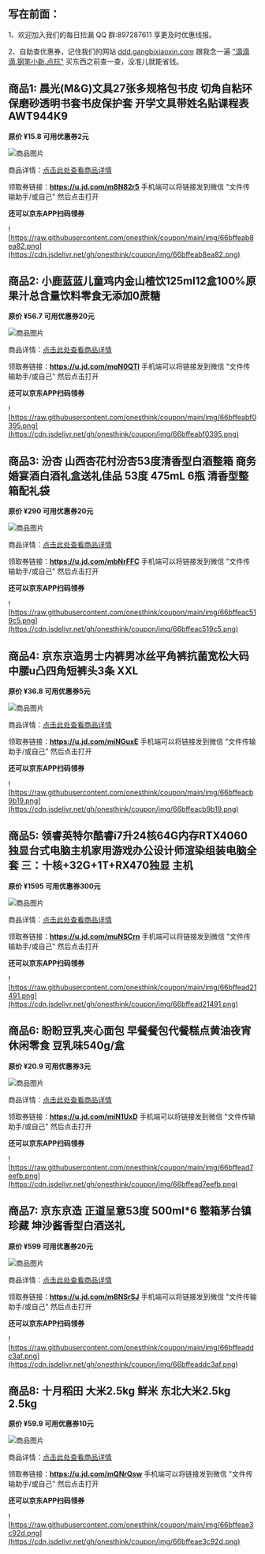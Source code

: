 ## 写在前面：

1、欢迎加入我们的每日捡漏 QQ 群:897287611 享更及时优惠线报。

2、自助查优惠券，记住我们的网站 [ddd.gangbixiaoxin.com](https://ddd.gangbixiaoxin.com) 跟我念一遍 ["滴滴滴.钢笔小新.点抗"](https://ddd.gangbixiaoxin.com) 买东西之前查一查，没准儿就能省钱。

## 商品1: 晨光(M&amp;G)文具27张多规格包书皮 切角自粘环保磨砂透明书套书皮保护套 开学文具带姓名贴课程表AWT944K9

**原价 ¥15.8 可用优惠券2元**

![商品图片](http://img14.360buyimg.com/n1/jfs/t1/8056/8/25832/210323/66beef56Fe7d0f4c1/f54fe2b2685648e2.jpg)

商品详情：[点击此处查看商品详情](https://union-click.jd.com/jdc?e=1003156031&amp;p=JF8BAacJK1olXwQBXVpVD0oTBF8IGloUWAcCVFxVDEgnRzBQRQQlBENHFRxWFlVMWzBeTA9KQl1XSwwDVFVPRjtUBAJQAVsMFgQZBDBeWy9_fFh3PEAFCV8EDTd-eghoXyB2C2gALyQ_QStuCzZ6SR5gDVRgHAlKSEdjeh9tbChiGXJ7ID4kazhVexpsezlPKQRhHFYqahFFRw9DYzl3XHJJIixUbC9kY21raVNjP1xhFSkCdzxsYAxWbyJhPnFLLwApfDxKVhZJWjtKLnZgVFdfcDJjYRtrGwRhJGZmIz0mX3tqGWhKYA9JK2NkNgxfWEpCVWsOYFpDUQoyVW5eCUsQCmkPHVIQbTYCVG4LZksWAm4JGlsVWAQyVW5dDkgVCmsBH1IQXAMAZF5VD3vArtfdkerA1b_WytaKsezCitPchdMlbTYBZF5cCUkXB2gJGVslbQYBZF1tViUWUGpfHVpGWWhfHxcLTk5EBgEIG18cWgcDUG5fCUoVAV84KyBcBUZ1M10_aQ0QXm5RHid8JGFiECU-XiUVeBVqUjtsVV9wBhsoWBl1Szg4G2s)

领取券链接：**https://u.jd.com/m8N82r5** 手机端可以将链接发到微信 "文件传输助手/或自己" 然后点击打开

**还可以京东APP扫码领券**

![https://raw.githubusercontent.com/onesthink/coupon/main/img/66bffeab8ea82.png](https://cdn.jsdelivr.net/gh/onesthink/coupon/img/66bffeab8ea82.png)

## 商品2: 小鹿蓝蓝儿童鸡内金山楂饮125ml12盒100%原果汁总含量饮料零食无添加0蔗糖

**原价 ¥56.7 可用优惠券20元**

![商品图片](http://img14.360buyimg.com/n1/jfs/t1/224816/22/20569/224049/66bc520fF24137957/ac88e9bd67780253.jpg)

商品详情：[点击此处查看商品详情](https://union-click.jd.com/jdc?e=1003156031&amp;p=JF8BAbQJK1olXwICUF1eD0sUBl8IGloVXAIHVl1aDU0nRzBQRQQlBENHFRxWFlVMWzBeTA9KQl1XSwwDVFVPRjtUBAJQAVsMFgQZBBFMeTtNWl18HnJjUyIpDAtfRTRvSxpoDWgAXVo6Uw1yAz8MaFt3J2FrCwFKSEdjeh9tbDhyHnFrKD0pUTxWexpscjlPKQRhHFYvahF_RxhTYzl3FG5JIDxVeC9kd21_aVJxP1xyXD5feCJsYAxLbSJtDXJLHR8pfDxKVhZJRS1wHH52CTUZcDJjYRtrcBtjJH5SIC0UX3t0awdsfixzL2VjBCYBCRN0ejFOTgdlUQoyVW5eCUsQCmkPHVIQbTYCVG4fZh5DVyxbRh9BhLCZjf_J3-2x2taJz9CzbQcyVFheCkITCmsBE1wUXTYCXFlt3-av1uW5ztOsiZiKg-f63cKr1_GAK2slXjYCVV9fCE8QAm0IK2sVXjYBZAAzCRgRAWwIGV17AE1LAhhUVRl5A28LHFIXVA8yVl9cCkknM19SQCFBGEcEPR0paUxrd2tIUx1OOlZDKQ4zCkITZDROfltFWXUCNiQ6YRRIM284)

领取券链接：**https://u.jd.com/mqN0QTl** 手机端可以将链接发到微信 "文件传输助手/或自己" 然后点击打开

**还可以京东APP扫码领券**

![https://raw.githubusercontent.com/onesthink/coupon/main/img/66bffeabf0395.png](https://cdn.jsdelivr.net/gh/onesthink/coupon/img/66bffeabf0395.png)

## 商品3: 汾杏 山西杏花村汾杏53度清香型白酒整箱 商务婚宴酒白酒礼盒送礼佳品 53度 475mL 6瓶 清香型整箱配礼袋

**原价 ¥290 可用优惠券20元**

![商品图片](http://img14.360buyimg.com/n1/jfs/t1/249861/35/3745/199017/65ae3b12Fcbc88fd5/5b2d56a05225d240.jpg)

商品详情：[点击此处查看商品详情](https://union-click.jd.com/jdc?e=1003156031&amp;p=JF8BAa0JK1olXwQCVVxbAEkVAF8IGloTXAQCVlhVDEkWCl9MRANLAjZbERscSkAJHTRQRA1CCVkdDwtCWhVLHTdNTwcKBENeCVAfUg8bazZLEjJGCENFMwsuYyBOYBwNbi1oWlQGOlxVCBxOZQp4EzIVJFljEyoAVVxXDxtxaz5hFGFHICchbDJ0cCp8cg1NOWViEj4FUi51ShdObz5mKmFbKBc-QEpEYW58Wy9NB2ZgHS4bfDJ3YwxreAxhJG5hIy06Sz9IWQxzfSdrClllPykpeExzSy1QbDh2A3IAJA4pUThXdBt8D1lgbV1wNiQKexNyYQZyQC9dK09XVjckTysbD18JK1gUXQELUllbAU4nM28IKxp7XQcBVV5cC04nAl8IHVgXVAILUFZdDkwXM28AHGvC8L7X3u-IgPLDneffovzA1LrWytZtOHsUM28JGlkVWQEDVl5tOEsUM2w4RTUUDgABAF9UDiVKSCZeXQsdBGgCVFdeAEISAl8KGloXXzYyZDYES0J-UDpNXDxALm1pDT0uDT5hfmhaHzUXVQZVDTg4eEN-AxZXehxhAFsyVG4)

领取券链接：**https://u.jd.com/mbNrFFC** 手机端可以将链接发到微信 "文件传输助手/或自己" 然后点击打开

**还可以京东APP扫码领券**

![https://raw.githubusercontent.com/onesthink/coupon/main/img/66bffeac519c5.png](https://cdn.jsdelivr.net/gh/onesthink/coupon/img/66bffeac519c5.png)

## 商品4: 京东京造男士内裤男冰丝平角裤抗菌宽松大码中腰u凸四角短裤头3条 XXL

**原价 ¥36.8 可用优惠券5元**

![商品图片](http://img14.360buyimg.com/n1/jfs/t1/249448/4/15717/46306/66a2fb15F6a9c6bd7/5c30a311fe683c79.png)

商品详情：[点击此处查看商品详情](https://union-click.jd.com/jdc?e=1003156031&amp;p=JF8BAacJK1olXQUDU1taC0seBF8IGloUVQMGUVZdC0knRzBQRQQlBENHFRxWFlVMWzBeTA9KQl1XSwwDVFVPRjtUBAJQAVsMFgQZBAJfVBQIH1JWK1hCBgUnf08efWxyTg9IC2gAU1sYQBgfdS17HCd1W2EGCAlKSEdjeh9tbChcHXF7NA4qax5SexpsfTlMPQR1HFc4ahJrRxhtYwh3XGZJIDxVfi9ka21-eVJFP19qXD4CcCtsYAxWbzJhP3FbNxspCTxKVhZJWDl8Jm1lVV8CcDJjYRtrZAdiX1RiIy0uX3tTHSZLfTpwOGVrDAwUT04WCzVIRRllUQoyVW5eCUsQCmkPHVIQbTYCVG4LZksWAm4JE1wSXAUyVW5dDkgVCmsBH1MQXgADZF5VD3vArtfdkerA1b_WytaKsezCitPchdMlbTYBZF5cCUkXB2gJGVslbQYBZF1tViUWUGkLGV8UXmhfHxcLThkRAgEIG10dWQIDVG5fCUoVAV84KxJdCn0CUFcefhVXUTRybF8cIwV4AQoAXiUVBGpNUwgdK0RxUyI9DiwTXzg4G2s)

领取券链接：**https://u.jd.com/miNGuxE** 手机端可以将链接发到微信 "文件传输助手/或自己" 然后点击打开

**还可以京东APP扫码领券**

![https://raw.githubusercontent.com/onesthink/coupon/main/img/66bffeacb9b19.png](https://cdn.jsdelivr.net/gh/onesthink/coupon/img/66bffeacb9b19.png)

## 商品5: 领睿英特尔酷睿i7升24核64G内存RTX4060独显台式电脑主机家用游戏办公设计师渲染组装电脑全套 三：十核+32G+1T+RX470独显 主机

**原价 ¥1595 可用优惠券300元**

![商品图片](http://img14.360buyimg.com/n1/jfs/t1/246692/18/15073/121938/669c72c9F0c90df45/c556af838016ce6f.jpg)

商品详情：[点击此处查看商品详情](https://union-click.jd.com/jdc?e=1003156031&amp;p=JF8BAd0JK1olXwQHVFdbD08SC18IGloTWgcBUldZD0seAl9MRANLAjZbERscSkAJHTRQRA1CCVkdDwtCWhVLHTdNTwcKBENeCVAfUg8bd2t4RhJGCVtZVAMfVE4faA8PfRlgLmF1Olw8eAsTcTZwXgx-GlQCCjdfdlxXDxtxaz5hFHlGIFwPWz90fCh-citNOWJ-Ej0vUix1AgdObS5lO2FbNBcqekthYW50Wyx3B2RgVQwbawN3YA98aAxhJGJSLT0qST9IWT9zfCcTOE5hIjkCViNFZRNuYihuA3FwLygkezhLdG18cjhPKQ90PT4OfDgWF2x_eBNxNGZbJx8qejd0dw1rXC98NWV1DSUcfjJFZhRoD1lgSQR3ZBs6T05_VDV4eQZNIgUGVVxUby9LXDkEF2sUbQUDVFlUDkwRCmo4K1sVbUdsVFxZAE8UB2o4GmsVWwUAXVpUDEMQB2oNK1sdWjbV-eaIgvrCi9bchdPC5KHX3eKJlsMnM18LK1sUXAQCUFlcCksnM28LK1glA2gDB1sPX0tDCwFVUBJDG1NLXTBdCE8eCm0NG2sXXAcAVm5tOD8TczJBSA9IBgZfFgJYACB3BAlKbihyKmgANS4dDDlOeypfcBxHXVhrViBtCHs)

领取券链接：**https://u.jd.com/muNSCrn** 手机端可以将链接发到微信 "文件传输助手/或自己" 然后点击打开

**还可以京东APP扫码领券**

![https://raw.githubusercontent.com/onesthink/coupon/main/img/66bffead21491.png](https://cdn.jsdelivr.net/gh/onesthink/coupon/img/66bffead21491.png)

## 商品6: 盼盼豆乳夹心面包  早餐餐包代餐糕点黄油夜宵休闲零食 豆乳味540g/盒

**原价 ¥20.9 可用优惠券3元**

![商品图片](http://img14.360buyimg.com/n1/jfs/t1/238848/15/15204/168582/66bb11abFc3635cc4/79841b1954c90e3f.jpg)

商品详情：[点击此处查看商品详情](https://union-click.jd.com/jdc?e=1003156031&amp;p=JF8BAaUJK1olXwICVVZaC04VAl8IGloVXQQDVVhVAUwnRzBQRQQlBENHFRxWFlVMWzBeTA9KQl1XSwwDVFVPRjtUBAJQAVsMFgQZBB9-ZT9VaFtNKFx-DQEIDBlXWSxYHDwXP2gAFQ41YQ1KdidIflpNCHtVFz1KSEdjeh9tbDh2GHJrJDoka0tJexpsfDlMIQR2Jlc-ahJ3Rxh9Yz13XHZJIBZUbC9jY21raVNlP19pEyoCdCJsYAxWbzJ9P3FbNx8pfDxKVhZJWDlgNm92M1YccDJjZhtRcBxiJFxSIz1dX3tAAxtJSR4cA2VBECVDeiNFegsWGD5DUQoyVW5eCUsQCmkPHVIQbTYCVG4fZgpWVi0LGlsSbQcyVFheCkITCmsAElgWVDYCXFlt3-av1uW5ztOsiZiKg-f63cKr1_GAK2slXjYCVV9fCE8QAm0IK2sVXjYBZAAzCRgRAW4JT117AE1LAhgKAEl5A28NHl8QWQ8yVl9cCkknM19ccj1FAHUCDCsHdBJIVmtaWwFWDQFlVjwzCgpHawZORi5dHWMDDAsgXwh0M284)

领取券链接：**https://u.jd.com/miN1UxD** 手机端可以将链接发到微信 "文件传输助手/或自己" 然后点击打开

**还可以京东APP扫码领券**

![https://raw.githubusercontent.com/onesthink/coupon/main/img/66bffead7eefb.png](https://cdn.jsdelivr.net/gh/onesthink/coupon/img/66bffead7eefb.png)

## 商品7: 京东京造 正道呈意53度 500ml*6 整箱茅台镇珍藏 坤沙酱香型白酒送礼

**原价 ¥599 可用优惠券20元**

![商品图片](http://img14.360buyimg.com/n1/jfs/t1/225966/29/21367/98862/6682433aF6c908899/8cf1a70f21fdf110.jpg)

商品详情：[点击此处查看商品详情](https://union-click.jd.com/jdc?e=1003156031&amp;p=JF8BAacJK1olXQUDU1taC0seBF8IGloUXwAFVV5VDEsnRzBQRQQlBENHFRxWFlVMWzBeTA9KQl1XSwwDVFVPRjtUBAJQAVsMFgQZBEoXChN_TDpxXw5LMVYVSyBDahNXYDJDIWgAMCYECCt8fzVJWSxKNm0BVwlKSEdjeh9tbCh-HHEAJDwkazhQexpsfzlPKQRhJlcNahFFRxl9Ywh3FGZJIAZVey9kc21oQ1NiP1xxCj4VYCJsYAxLbSJPOXJhNwIqbDxKVhZJWDhOJWZrDhwYcDJjYRtrYBxhNHJrLT02X3t2eTZMXSwWPWNkAC4HUklqcTttZ1JDUQoyVW5eCUsQCmkPHVIQbTYCVG4LZksWAm4JE1wSXAUyVW5dDkgVCmsBH1MdWAAHZF5VD3vArtfdkerA1b_WytaKsezCitPchdMlbTYBZF5cCUkXB2gJGVslbQYBZF1tViUWUGkKG1gcX2hfHxcLTh0RRwEIG1kcVQYCVm5fCUoVAV84K1oVVHp1Az85CkNeZmdAWDBBNHpdLzcLdCUVZxdRGzt-IVxDFikCYyAUADg4G2s)

领取券链接：**https://u.jd.com/m8NSrSJ** 手机端可以将链接发到微信 "文件传输助手/或自己" 然后点击打开

**还可以京东APP扫码领券**

![https://raw.githubusercontent.com/onesthink/coupon/main/img/66bffeaddc3af.png](https://cdn.jsdelivr.net/gh/onesthink/coupon/img/66bffeaddc3af.png)

## 商品8: 十月稻田  大米2.5kg 鲜米 东北大米2.5kg 2.5kg

**原价 ¥59.9 可用优惠券10元**

![商品图片](http://img14.360buyimg.com/n1/jfs/t1/74411/9/27456/132148/66a994bfFb35e560c/e41492c7d115f2a6.jpg)

商品详情：[点击此处查看商品详情](https://union-click.jd.com/jdc?e=1003156031&amp;p=JF8BAdEJK1olXQADVlxaAEoQBl8IGloSXgAAXVlZAUgWBV9MRANLAjZbERscSkAJHTRQRA1CCVkdDwtCWhVLHTdNTwcKBENeCVAfUg8bQCxqHD1mGQZ-DxUoSAhFa2YKeQZmVWRdOlwDST5UZwZDXSR3G0JyXF5UflxXDxtxaz5hBFNDIAELbz90Ay18cglNOWJyEio_Ui91Ah9Obz5lOWFYJBc9ekp-YSZ4Wy13B1VgHTYbayJKcBZsTgxhJG5gIAcmSDxudwhzfCcTOE5hIjkCViNFZRBxbxJtVXFrIDcpQR5UY21gcjh2NkF0PSI_fxJgXA8KaCx2BHldNAY9bz9lYDN_cgFGJGVXCiokcBMneBtzYh0dGEJiTh4mWzNQBA9vUxgWCwoOZF9tC0oXBGYOHF0cWDYyVF5tSSUQA20LHFklXDYCUl1fAU8eBG4KGlIVbQYKU26KpfPCid7dk-LBw47V7fmIgffDnec4K2sWbQYDVVxdDEwWAW84K1sWbQUyCjBcW05ABW5bHzVIFk9UEgYWSCUXA2sBHV4XXDYAVV9fCnsnMyxLeVxzLkICKAUWfQtUUQcBGTlILg5gCzBfVgpiQAthUB1qP0BGJFZdAT0nA18)

领取券链接：**https://u.jd.com/mQNrQsw** 手机端可以将链接发到微信 "文件传输助手/或自己" 然后点击打开

**还可以京东APP扫码领券**

![https://raw.githubusercontent.com/onesthink/coupon/main/img/66bffeae3c92d.png](https://cdn.jsdelivr.net/gh/onesthink/coupon/img/66bffeae3c92d.png)

